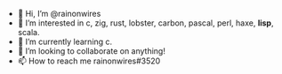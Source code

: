 - 👋 Hi, I’m @rainonwires
- 👀 I’m interested in c, zig, rust, lobster, carbon, pascal, perl, haxe, **lisp**, scala.
- 🌱 I’m currently learning c.
- 💞️ I’m looking to collaborate on anything!
- 📫 How to reach me rainonwires#3520

<!---
rainonwires is a ✨ special ✨ repository because its `README.md` (this file) appears on your GitHub profile.
You can click the Preview link to take a look at your changes.
--->
